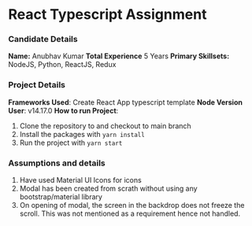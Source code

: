 # React Typescript Assignment

### Candidate Details

**Name:** Anubhav Kumar
**Total Experience** 5 Years
**Primary Skillsets:** NodeJS, Python, ReactJS, Redux

### Project Details
**Frameworks Used**: Create React App typescript template
**Node Version User**: v14.17.0
**How to run Project**:
1. Clone the repository to and checkout to main branch
2. Install the packages with `yarn install`
3. Run the project with `yarn start`

### Assumptions and details
1. Have used Material UI Icons for icons
2. Modal has been created from scrath without using any bootstrap/material library
3. On opening of modal, the screen in the backdrop does not freeze the scroll. This was not mentioned as a requirement hence not handled. 
